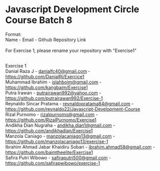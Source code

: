 # Javascript Development Circle Course Batch 8
Format: <br/>
Name - Email - Github Repository Link <br/>
<br/>
For Exercise 1, please rename your repository with "Exercise1" <br/>
<br/>

Exercise 1 <br/>
Danial Raza J - danialfc40@gmail.com - https://github.com/DanialRj/Exercice1 <br/>
Muhammad Ibrahim - islahboim@gmail.com - https://github.com/kangbaim/Exercise1 <br/>
Putra Irawan - putrairawan992@yahoo.com - https://github.com/putrairawan992/Exercise-1 <br/>
Reynaldo Sincar Pratama - reynaldopratama84@gmail.com - https://github.com/reynaldo22/Javascript-Development-Course <br/>
Rizal Purnomo - rizalpurnomo@gmail.com - https://github.com/RizalPurnomo/Exercise1 <br/>
Andikha Dian Nugraha - andikha.dian1@gmail.com - https://github.com/andikhadian/Exercise1 <br/>
Manzola Caniago - manzolacaniago13@gmail.com - https://github.com/manzolacaniago13/exercise-1 <br/>
Ibrahim Ahmad Jabar Khaidiru Sobari - ibrahim.ahmad58@gmail.com - https://github.com/baimtheelite/Exercise1 <br/>
Safira Putri Wibowo - safiraputri500@gmail.com - https://github.com/safirapwibowo/exercise-1 <br/>
